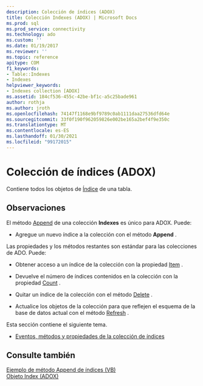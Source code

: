 ```yaml
---
description: Colección de índices (ADOX)
title: Colección Indexes (ADOX) | Microsoft Docs
ms.prod: sql
ms.prod_service: connectivity
ms.technology: ado
ms.custom: ''
ms.date: 01/19/2017
ms.reviewer: ''
ms.topic: reference
apitype: COM
f1_keywords:
- Table::Indexes
- Indexes
helpviewer_keywords:
- Indexes collection [ADOX]
ms.assetid: 184cf536-455c-42be-bf1c-a5c25bade961
author: rothja
ms.author: jroth
ms.openlocfilehash: 74147f1168e9bf9789c0ab1111daa27536dfd64e
ms.sourcegitcommit: 33f0f190f962059826e002be165a2bef4f9e350c
ms.translationtype: MT
ms.contentlocale: es-ES
ms.lasthandoff: 01/30/2021
ms.locfileid: "99172015"
---
```

# <a name="indexes-collection-adox"></a>Colección de índices (ADOX)
Contiene todos los objetos de [Índice](./index-object-adox.md) de una tabla.  
  
## <a name="remarks"></a>Observaciones  
 El método [Append](./append-method-adox-indexes.md) de una colección **Indexes** es único para ADOX. Puede:  
  
-   Agregue un nuevo índice a la colección con el método **Append** .  
  
 Las propiedades y los métodos restantes son estándar para las colecciones de ADO. Puede:  
  
-   Obtener acceso a un índice de la colección con la propiedad [Item](../ado-api/item-property-ado.md) .  
  
-   Devuelve el número de índices contenidos en la colección con la propiedad [Count](../ado-api/count-property-ado.md) .  
  
-   Quitar un índice de la colección con el método [Delete](./delete-method-adox-collections.md) .  
  
-   Actualice los objetos de la colección para que reflejen el esquema de la base de datos actual con el método [Refresh](../ado-api/refresh-method-ado.md) .  
  
 Esta sección contiene el siguiente tema.  
  
-   [Eventos, métodos y propiedades de la colección de índices](./indexes-collection-properties-methods-and-events.md)  
  
## <a name="see-also"></a>Consulte también  
 [Ejemplo de método Append de índices (VB)](./indexes-append-method-example-vb.md)   
 [Objeto Index (ADOX)](./index-object-adox.md)